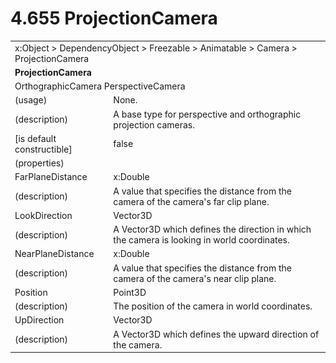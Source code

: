 <html dir="LTR" xmlns:mshelp="http://msdn.microsoft.com/mshelp" xmlns:ddue="http://ddue.schemas.microsoft.com/authoring/2003/5" xmlns:xlink="http://www.w3.org/1999/xlink" xmlns:tool="http://www.microsoft.com/tooltip">

<body>
 <input type="hidden" id="userDataCache" class="userDataStyle">
 <input type="hidden" id="hiddenScrollOffset">
 <img id="dropDownImage" style="display:none; height:0; width:0;" src="../local/drpdown.gif">
 <img id="dropDownHoverImage" style="display:none; height:0; width:0;" src="../local/drpdown_orange.gif">
 <img id="collapseImage" style="display:none; height:0; width:0;" src="../local/collapse.gif">
 <img id="expandImage" style="display:none; height:0; width:0;" src="../local/exp.gif">
 <img id="collapseAllImage" style="display:none; height:0; width:0;" src="../local/collall.gif">
 <img id="expandAllImage" style="display:none; height:0; width:0;" src="../local/expall.gif">
 <img id="copyImage" style="display:none; height:0; width:0;" src="../local/copycode.gif">
 <img id="copyHoverImage" style="display:none; height:0; width:0;" src="../local/copycodeHighlight.gif">
 <div id="header"><h1 class="heading">4.655 ProjectionCamera</h1></div>

 <div id="mainSection">
 <div id="mainBody">
 <div id="allHistory" class="saveHistory" onsave="saveAll()" onload="loadAll()"></div>
 <p xmlns:wsd="http://wsdev.schemas.microsoft.com/authoring/2008/2" xmlns:msxsl="urn:schemas-microsoft-com:xslt" xmlns:script="urn:script" xmlns:build="urn:build">
 </p>
 <div id="sectionSection0" class="section" name="collapseableSection">
 <content xmlns="http://ddue.schemas.microsoft.com/authoring/2003/5" xmlns:wsd="http://wsdev.schemas.microsoft.com/authoring/2008/2" xmlns:msxsl="urn:schemas-microsoft-com:xslt" xmlns:script="urn:script" xmlns:build="urn:build">
 </content>
 </div>
 <div id="sectionSection1" class="section" name="collapseableSection">
 <content xmlns="http://ddue.schemas.microsoft.com/authoring/2003/5" xmlns:wsd="http://wsdev.schemas.microsoft.com/authoring/2008/2" xmlns:msxsl="urn:schemas-microsoft-com:xslt" xmlns:script="urn:script" xmlns:build="urn:build">
 <table class="ProtocolAuthoredTable" xmlns="">
 <tr><td colspan="2">
<mshelp:link keywords="c0d383e4-fcdb-4546-a06b-81c262fe2a5e" tabindex="0">x:Object</mshelp:link> &gt; <mshelp:link keywords="44a6e58f-41e0-4602-b1d2-75a9b44a5acb" tabindex="0">DependencyObject</mshelp:link> &gt; <mshelp:link keywords="14abf0ee-8f63-4ed1-80bd-0b71e55f11cb" tabindex="0">Freezable</mshelp:link> &gt; <mshelp:link keywords="4853919b-6874-4e1c-9343-c5cac9c192f9" tabindex="0">Animatable</mshelp:link> &gt; <mshelp:link keywords="b6569eb6-a494-4726-bc70-9781723fe9a8" tabindex="0">Camera</mshelp:link> &gt; <mshelp:link keywords="1ac78793-7b22-4491-a533-7af66eb9e0d2" tabindex="0">ProjectionCamera</mshelp:link> </td>
 </tr>
 <tr><td colspan="2">
 <b>ProjectionCamera</b> </td>
 </tr>
 <tr><td colspan="2">
<mshelp:link keywords="c4b0675d-b5f5-4324-ac11-62a6402983c5" tabindex="0">OrthographicCamera</mshelp:link> <mshelp:link keywords="b182a55a-9eef-46ae-99e3-9ba7281c08e2" tabindex="0">PerspectiveCamera</mshelp:link> </td>
 </tr>
 <tr><td><div class="indent0">(usage)</div></td>
 <td>None.</td>
 </tr>
 <tr><td><div class="indent0">(description)</div></td>
 <td>A base type for perspective and orthographic projection cameras.</td>
 </tr>
 <tr><td><div class="indent0">[is default constructible]</div></td>
 <td>false</td>
 </tr>
 <tr><td><div class="indent0">(properties)</div></td>
 <td></td>
 </tr>
 <tr><td><div class="indent2">FarPlaneDistance</div></td>
 <td><mshelp:link keywords="19251929-7346-482e-8521-cd221205d449" tabindex="0">x:Double</mshelp:link></td>
 </tr>
 <tr><td><div class="indent4">(description)</div></td>
 <td>A value that specifies the distance from the camera of the camera's far clip plane.</td>
 </tr>
 <tr><td><div class="indent2">LookDirection</div></td>
 <td><mshelp:link keywords="30ae8dad-dacd-4e03-9a15-376ae92164c1" tabindex="0">Vector3D</mshelp:link></td>
 </tr>
 <tr><td><div class="indent4">(description)</div></td>
 <td>A Vector3D which defines the direction in which the camera is looking in world coordinates.</td>
 </tr>
 <tr><td><div class="indent2">NearPlaneDistance</div></td>
 <td><mshelp:link keywords="19251929-7346-482e-8521-cd221205d449" tabindex="0">x:Double</mshelp:link></td>
 </tr>
 <tr><td><div class="indent4">(description)</div></td>
 <td>A value that specifies the distance from the camera of the camera's near clip plane.</td>
 </tr>
 <tr><td><div class="indent2">Position</div></td>
 <td><mshelp:link keywords="3f2817b3-2e36-418d-addf-bf9ac2d1ab51" tabindex="0">Point3D</mshelp:link></td>
 </tr>
 <tr><td><div class="indent4">(description)</div></td>
 <td>The position of the camera in world coordinates.</td>
 </tr>
 <tr><td><div class="indent2">UpDirection</div></td>
 <td><mshelp:link keywords="30ae8dad-dacd-4e03-9a15-376ae92164c1" tabindex="0">Vector3D</mshelp:link></td>
 </tr>
 <tr><td><div class="indent4">(description)</div></td>
 <td>A Vector3D which defines the upward direction of the camera.</td>
 </tr>
</table>
 </content>
 </div>
 <!--[if gte IE 5]>
 <tool:tip element="languageFilterToolTip" avoidmouse="false"/>
 <![endif]-->
 </div>
 <a name="feedback"></a><span></span>
 </div>
</body></html>
